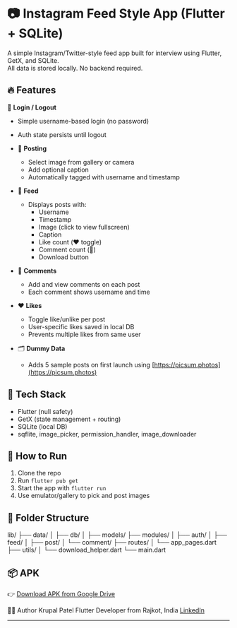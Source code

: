 # 📷 Instagram Feed Style App (Flutter + SQLite)

A simple Instagram/Twitter-style feed app built for interview using Flutter, GetX, and SQLite.  
All data is stored locally. No backend required.

## 🔥 Features

🔐 **Login / Logout**
- Simple username-based login (no password)
- Auth state persists until logout

- 📝 **Posting**
    - Select image from gallery or camera
    - Add optional caption
    - Automatically tagged with username and timestamp

- 📰 **Feed**
    - Displays posts with:
        - Username
        - Timestamp
        - Image (click to view fullscreen)
        - Caption
        - Like count (❤️ toggle)
        - Comment count (💬)
        - Download button

- 💬 **Comments**
    - Add and view comments on each post
    - Each comment shows username and time

- ❤️ **Likes**
    - Toggle like/unlike per post
    - User-specific likes saved in local DB
    - Prevents multiple likes from same user

- 🗂️ **Dummy Data**
    - Adds 5 sample posts on first launch using [https://picsum.photos](https://picsum.photos)


## 🧱 Tech Stack

- Flutter (null safety)
- GetX (state management + routing)
- SQLite (local DB)
- sqflite, image_picker, permission_handler, image_downloader

## 📲 How to Run

1. Clone the repo
2. Run `flutter pub get`
3. Start the app with `flutter run`
4. Use emulator/gallery to pick and post images


## 📂 Folder Structure

lib/
├── data/
│ ├── db/
│ ├── models/
├── modules/
│ ├── auth/
│ ├── feed/
│ ├── post/
│ └── comment/
├── routes/
│ └── app_pages.dart
├── utils/
│ └── download_helper.dart
└── main.dart


## 📦 APK

👉 [Download APK from Google Drive](https://drive.google.com/drive/folders/1P6KwkkqhAtrnN2RIyWmNdLa41C1c2xP8?usp=sharing)


🧑‍💻 Author
Krupal Patel
Flutter Developer from Rajkot, India
[LinkedIn](https://www.linkedin.com/in/krupal-korat-0b104a10b?utm_source=share&utm_campaign=share_via&utm_content=profile&utm_medium=android_app)


---

